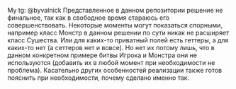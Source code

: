 My tg: @byvalnick
Представленное в данном репозитории решение не финальное, так как в свободное время
стараюсь его совершенствовать.
Некоторые моменты могут показаться спорными, например класс Монстр в данном решении
по сути никак не расширяет класс Сушества. Или для каких-то приватный полей есть геттеры, 
а для каких-то нет (а сеттеров нет и вовсе). Но нет их потому лишь, что в данном конкретном 
примере битвы Игрока и Монстра они не используются (добавить их в любой момент при 
необходимости не проблема).
Касательно других особенностей реализации также готов пояснить при необходимости, почему 
сделано именно так.